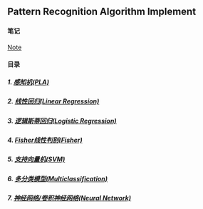 ## Pattern Recognition Algorithm Implement

#### 笔记

[Note](./Notes.pdf)

#### 目录

##### 1. [感知机(PLA)](./PLA)

##### 2. [线性回归(Linear Regression)](./Linear%20Regression)

##### 3. [逻辑斯蒂回归(Logistic Regression)](./Logistics%20Regression)

##### 4. [Fisher线性判别(Fisher)](./Fisher)

##### 5. [支持向量机(SVM)](./SVM)

##### 6. [多分类模型(Multiclassification)](./Multiclass%20Classification)

##### 7. [神经网络/卷积神经网络(Neural Network)](./Neural%20Network)
